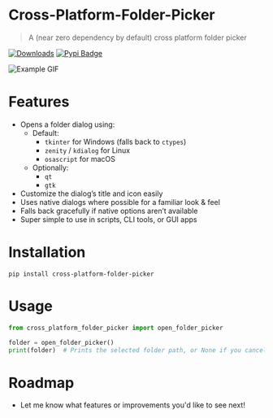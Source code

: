 # Cross-Platform-Folder-Picker

> A (near zero dependency by default) cross platform folder picker

[![Downloads](https://static.pepy.tech/badge/cross-platform-folder-picker)](https://pepy.tech/project/cross-platform-folder-picker) [![Pypi Badge](https://img.shields.io/pypi/v/cross-platform-folder-picker.svg)](https://pypi.org/project/cross-platform-folder-picker/)

![Example GIF](https://raw.githubusercontent.com/baseplate-admin/Cross-Platform-Folder-Picker/refs/heads/master/assets/example.gif)

# Features

- Opens a folder dialog using:
  - Default:
    - `tkinter` for Windows (falls back to `ctypes`)
    - `zenity` / `kdialog` for Linux
    - `osascript` for macOS
  - Optionally:
    - `qt`
    - `gtk`
- Customize the dialog’s title and icon easily  
- Uses native dialogs where possible for a familiar look & feel  
- Falls back gracefully if native options aren’t available  
- Super simple to use in scripts, CLI tools, or GUI apps

# Installation

```shell
pip install cross-platform-folder-picker
```

# Usage

```python
from cross_platform_folder_picker import open_folder_picker

folder = open_folder_picker()
print(folder)  # Prints the selected folder path, or None if you cancel
```

# Roadmap

- Let me know what features or improvements you'd like to see next!
